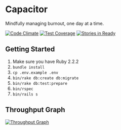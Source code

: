 # Capacitor
Mindfully managing burnout, one day at a time.

[![Code
Climate](https://codeclimate.com/github/zincmade/capacitor/badges/gpa.svg)](https://codeclimate.com/github/zincmade/capacitor)
[![Test
Coverage](https://codeclimate.com/github/zincmade/capacitor/badges/coverage.svg)](https://codeclimate.com/github/zincmade/capacitor/coverage)
[![Stories in Ready](https://badge.waffle.io/zincmade/capacitor.svg?label=ready&title=Ready)](http://waffle.io/zincmade/capacitor)


## Getting Started

1. Make sure you have Ruby 2.2.2
2. `bundle install`
3. `cp .env.example .env`
4. `bin/rake db:create db:migrate`
5. `bin/rake db:test:prepare`
6. `bin/rspec`
7. `bin/rails s`

## Throughput Graph
[![Throughput Graph](https://graphs.waffle.io/zincmade/capacitor/throughput.svg)](https://waffle.io/zincmade/capacitor/metrics)

